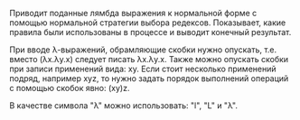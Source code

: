 Приводит поданные лямбда выражения к нормальной форме с помощью нормальной стратегии выбора редексов. Показывает, какие правила были использованы в процессе и выводит конечный результат.

При вводе λ-выражений, обрамляющие скобки нужно опускать, т.е. вместо (λx.λy.x) следует писать λx.λy.x. Также можно опускать скобки при записи применений вида: xy. Если стоит несколько применений подряд, например xyz, то нужно задать порядок выполнений операций с помощью скобок явно: (xy)z. 

В качестве символа "λ" можно использовать: "l", "L" и "λ". 

